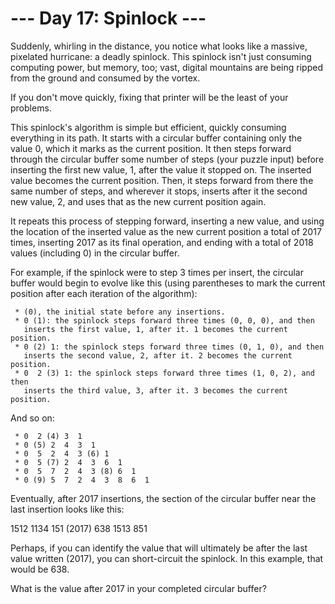 # --- Day 17: Spinlock ---

   Suddenly, whirling in the distance, you notice what looks like a massive,
   pixelated hurricane: a deadly spinlock. This spinlock isn't just consuming
   computing power, but memory, too; vast, digital mountains are being ripped
   from the ground and consumed by the vortex.

   If you don't move quickly, fixing that printer will be the least of your
   problems.

   This spinlock's algorithm is simple but efficient, quickly consuming
   everything in its path. It starts with a circular buffer containing only
   the value 0, which it marks as the current position. It then steps forward
   through the circular buffer some number of steps (your puzzle input)
   before inserting the first new value, 1, after the value it stopped on.
   The inserted value becomes the current position. Then, it steps forward
   from there the same number of steps, and wherever it stops, inserts after
   it the second new value, 2, and uses that as the new current position
   again.

   It repeats this process of stepping forward, inserting a new value, and
   using the location of the inserted value as the new current position a
   total of 2017 times, inserting 2017 as its final operation, and ending
   with a total of 2018 values (including 0) in the circular buffer.

   For example, if the spinlock were to step 3 times per insert, the circular
   buffer would begin to evolve like this (using parentheses to mark the
   current position after each iteration of the algorithm):

     * (0), the initial state before any insertions.
     * 0 (1): the spinlock steps forward three times (0, 0, 0), and then
       inserts the first value, 1, after it. 1 becomes the current position.
     * 0 (2) 1: the spinlock steps forward three times (0, 1, 0), and then
       inserts the second value, 2, after it. 2 becomes the current position.
     * 0  2 (3) 1: the spinlock steps forward three times (1, 0, 2), and then
       inserts the third value, 3, after it. 3 becomes the current position.

   And so on:

     * 0  2 (4) 3  1
     * 0 (5) 2  4  3  1
     * 0  5  2  4  3 (6) 1
     * 0  5 (7) 2  4  3  6  1
     * 0  5  7  2  4  3 (8) 6  1
     * 0 (9) 5  7  2  4  3  8  6  1

   Eventually, after 2017 insertions, the section of the circular buffer near
   the last insertion looks like this:

 1512  1134  151 (2017) 638  1513  851

   Perhaps, if you can identify the value that will ultimately be after the
   last value written (2017), you can short-circuit the spinlock. In this
   example, that would be 638.

   What is the value after 2017 in your completed circular buffer?

